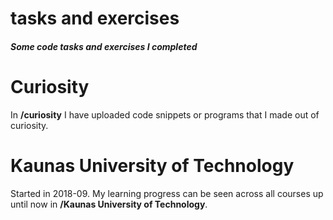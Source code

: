 # tasks and exercises
##### Some code tasks and exercises I completed  

# Curiosity
In **/curiosity** I have uploaded code snippets or programs that I made out of curiosity.  

# Kaunas University of Technology
Started in 2018-09. My learning progress can be seen across all courses up until now in **/Kaunas University of Technology**.  
